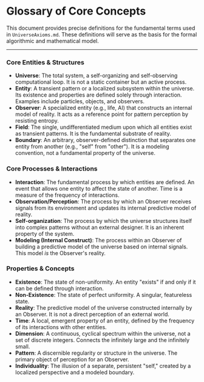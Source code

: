 # Glossary of Core Concepts

This document provides precise definitions for the fundamental terms used in `UniverseAxioms.md`. These definitions will serve as the basis for the formal algorithmic and mathematical model.

---

### Core Entities & Structures

- **Universe**: The total system, a self-organizing and self-observing computational loop. It is not a static container but an active process.
- **Entity**: A transient pattern or a localized subsystem within the universe. Its existence and properties are defined solely through interaction. Examples include particles, objects, and observers.
- **Observer**: A specialized entity (e.g., life, AI) that constructs an internal model of reality. It acts as a reference point for pattern perception by resisting entropy.
- **Field**: The single, undifferentiated medium upon which all entities exist as transient patterns. It is the fundamental substrate of reality.
- **Boundary**: An arbitrary, observer-defined distinction that separates one entity from another (e.g., "self" from "other"). It is a modeling convention, not a fundamental property of the universe.

### Core Processes & Interactions

- **Interaction**: The fundamental process by which entities are defined. An event that allows one entity to affect the state of another. Time is a measure of the frequency of interactions.
- **Observation/Perception**: The process by which an Observer receives signals from its environment and updates its internal predictive model of reality.
- **Self-organization**: The process by which the universe structures itself into complex patterns without an external designer. It is an inherent property of the system.
- **Modeling (Internal Construct)**: The process within an Observer of building a predictive model of the universe based on internal signals. This model *is* the Observer's reality.

### Properties & Concepts

- **Existence**: The state of non-uniformity. An entity "exists" if and only if it can be defined through interaction.
- **Non-Existence**: The state of perfect uniformity. A singular, featureless state.
- **Reality**: The predictive model of the universe constructed internally by an Observer. It is not a direct perception of an external world.
- **Time**: A local, emergent property of an entity, defined by the frequency of its interactions with other entities.
- **Dimension**: A continuous, cyclical spectrum within the universe, not a set of discrete integers. Connects the infinitely large and the infinitely small.
- **Pattern**: A discernible regularity or structure in the universe. The primary object of perception for an Observer.
- **Individuality**: The illusion of a separate, persistent "self," created by a localized perspective and a modeled boundary.
